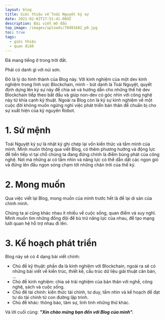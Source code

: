 ```yaml
---
layout: blog
title: Giới thiệu về Toái Nguyệt ký sự
date: 2021-02-02T17:51:41.089Z
description: Bài viết mở đầu
top_image: /images/uploads/78491682_p0.jpg
toc: true
tags:
  - giới thiệu
  - quan điểm
---
```

Đã mang tiếng ở trong trời đất.

Phải có danh gì với núi sơn.

Đó là lý do hình thành của Blog này. Với kinh nghiệm của một dev kinh nghiệm trong lĩnh vực Blockchain, mình - bút danh là Toái Nguyệt, quyết định dựng lên ký sự này để chia sẻ và hướng dẫn cho những thế hệ dev Blockchain tiếp theo bắt đầu và giúp non-dev có góc nhìn với công nghệ này từ khía cạnh kỹ thuật. Ngoài ra Blog còn là ký sự kinh nghiệm về một cuộc đời không muốn ngừng nghỉ việc phát triển bản thân để chuẩn bị cho sự xuất hiện của kỷ nguyên Robot.
<!-- more -->
# 1. Sứ mệnh

  Toái Nguyệt ký sự là nhật ký ghi chép lại vốn kiến thức và tầm mình của mình. Mình muốn thông qua viết Blog, có thêm phương hướng và động lực để tiến tiếp vì tại chỗ chúng ta đang đứng chính là điểm bùng phát của công nghệ. Nơi mà những ai có tầm nhìn và năng lực có thể dẫn dắt các ngọn gió và đứng lên đầu ngọn sóng chạm tới những chân trời của thế kỷ.

# 2. Mong muốn

  Qua việc viết lại Blog, mong muốn của mình trước hết là để lại di sản của chính mình. 

  Chúng ta ai cũng khác nhau ít nhiều về cuộc sống, quan điểm và suy nghĩ.  Mình muốn tìm những đồng đội để bù trừ năng lực của nhau, để tạo mạng lưới quan hệ hỗ trợ nhau đi lên.

# 3. Kế hoạch phát triển

  Blog này sẽ có 4 dạng bài viết chính:

* Chủ đề kỹ thuật: phần đa là kinh nghiệm với Blockchain, ngoài ra sẽ có những bài viết về kiến trúc, thiết kế, cấu trúc dữ liệu giải thuật căn bản, ...
* Chủ đề kinh nghiệm: chia sẻ trải nghiệm của bản thân với nghề, công nghệ, sách và cuộc sống.
* Chủ đề tài chính: kiến thức tài chính, tư duy, tầm nhìn và kế hoạch để đạt tư do tài chính từ con đường lập trình.
* Chủ đề khác: thông báo, tâm sự, linh tinh những thứ khác.

Và lời cuối cùng: ***"Xin chào mừng bạn đến với Blog của mình".***